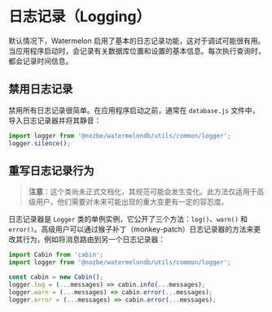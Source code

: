 # 日志记录（Logging）

默认情况下，Watermelon 启用了基本的日志记录功能，这对于调试可能很有用。当应用程序启动时，会记录有关数据库位置和设置的基本信息。每次执行查询时，都会记录时间信息。

## 禁用日志记录

禁用所有日志记录很简单。在应用程序启动之前，通常在 `database.js` 文件中，导入日志记录器并将其静音：

```js
import logger from '@nozbe/watermelondb/utils/common/logger';
logger.silence();
```

## 重写日志记录行为

> **注意**：这个类尚未正式文档化，其规范可能会发生变化。此方法仅适用于高级用户，他们需要对未来可能出现的重大变更有一定的容忍度。

日志记录器是 `Logger` 类的单例实例，它公开了三个方法：`log()`、`warn()` 和 `error()`。高级用户可以通过猴子补丁（monkey-patch）日志记录器的方法来更改其行为，例如将消息路由到另一个日志记录器：

```js
import Cabin from 'cabin';
import logger from '@nozbe/watermelondb/utils/common/logger';

const cabin = new Cabin();
logger.log = (...messages) => cabin.info(...messages);
logger.warn = (...messages) => cabin.error(...messages);
logger.error = (...messages) => cabin.error(...messages);
```
